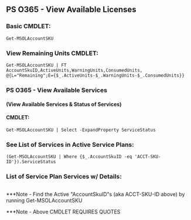 ## PS O365 - View Available Licenses

### Basic CMDLET:
```
Get-MSOLAccountSKU
```

### View Remaining Units CMDLET:
```
Get-MSOLAccountSKU | FT AccountSkuID,ActiveUnits,WarningUnits,ConsumedUnits,
@{L="Remaining";E={$_.ActiveUnits-$_.WarningUnits-$_.ConsumedUnits}}
```


### PS O365 - View Available Services 

#### (View Available Services & Status of Services)

#### CMDLET:
```
Get-MSOLAccountSKU | Select -ExpandProperty ServiceStatus
```

### See List of Services in Active Service Plans:
```
(Get-MSOLAccountSKU | Where {$_.AccountSkuID -eq 'ACCT-SKU-ID'}).ServiceStatus
```

### List of Service Plan Services w/ Details:

```(Get-MSOLAccountSku | Where {$_.AccountSkuID -eq 'ACCT-SKU-ID'}).ServiceStatus.ServicePlan | Sort ServiceName | FT ServiceName,ServiceType,ServicePlanID,TargetClass
```

***Note - Find the Active "AccountSkuID"s (aka ACCT-SKU-ID above) by running Get-MSOLAccountSKU

***Note - Above CMDLET REQUIRES QUOTES
